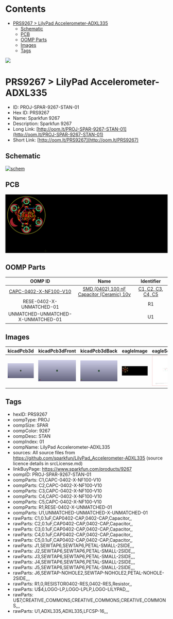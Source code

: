 



Contents
========

* [PRS9267 > LilyPad Accelerometer-ADXL335](#prs9267--lilypad-accelerometer-adxl335)
	* [Schematic](#schematic)
	* [PCB](#pcb)
	* [OOMP Parts](#oomp-parts)
	* [Images](#images)
	* [Tags](#tags)
  
![][im]
# PRS9267 > LilyPad Accelerometer-ADXL335

- ID: PROJ-SPAR-9267-STAN-01
- Hex ID: PRS9267
- Name: Sparkfun 9267
- Description: Sparkfun 9267
- Long Link: [http://oom.lt/PROJ-SPAR-9267-STAN-01](http://oom.lt/PROJ-SPAR-9267-STAN-01)
- Short Link: [http://oom.lt/PRS9267](http://oom.lt/PRS9267)

## Schematic
  
[![schem](eagleSchemImage.png)](eagleSchemImage.png)
## PCB
  
[![pcb](eagleImage.png)](eagleImage.png)
## OOMP Parts
  

|OOMP ID|Name|Identifier|
| :---: | :---: | :---: |
|[CAPC-0402-X-NF100-V10](https://github.com/oomlout/oomlout_OOMP_parts/tree/main/CAPC-0402-X-NF100-V10/)|[SMD (0402) 100 nF Capacitor (Ceramic) 10v](https://github.com/oomlout/oomlout_OOMP_parts/tree/main/CAPC-0402-X-NF100-V10/)|[C1, C2, C3, C4, C5](https://github.com/oomlout/oomlout_OOMP_parts/tree/main/CAPC-0402-X-NF100-V10/)|
|RESE-0402-X-UNMATCHED-01||R1|
|UNMATCHED-UNMATCHED-X-UNMATCHED-01||U1|

## Images
  
  

|kicadPcb3d|kicadPcb3dFront|kicadPcb3dBack|eagleImage|eagleSchemImage|
| :---: | :---: | :---: | :---: | :---: |
|[![kicadPcb3d](kicadPcb3d_140.png)](kicadPcb3d.png)|[![kicadPcb3dFront](kicadPcb3dFront_140.png)](kicadPcb3dFront.png)|[![kicadPcb3dBack](kicadPcb3dBack_140.png)](kicadPcb3dBack.png)|[![eagleImage](eagleImage_140.png)](eagleImage.png)|[![eagleSchemImage](eagleSchemImage_140.png)](eagleSchemImage.png)|

## Tags

- hexID: PRS9267
- oompType: PROJ
- oompSize: SPAR
- oompColor: 9267
- oompDesc: STAN
- oompIndex: 01
- oompName: LilyPad Accelerometer-ADXL335
- sources: All source files from https://github.com/sparkfun/LilyPad_Accelerometer-ADXL335 (source licence details in srcLicense.md)
- linkBuyPage: https://www.sparkfun.com/products/9267
- oompID: PROJ-SPAR-9267-STAN-01
- oompParts: C1,CAPC-0402-X-NF100-V10
- oompParts: C2,CAPC-0402-X-NF100-V10
- oompParts: C3,CAPC-0402-X-NF100-V10
- oompParts: C4,CAPC-0402-X-NF100-V10
- oompParts: C5,CAPC-0402-X-NF100-V10
- oompParts: R1,RESE-0402-X-UNMATCHED-01
- oompParts: U1,UNMATCHED-UNMATCHED-X-UNMATCHED-01
- rawParts: C1,0.1uF,CAP0402-CAP,0402-CAP,Capacitor,,
- rawParts: C2,0.1uF,CAP0402-CAP,0402-CAP,Capacitor,,
- rawParts: C3,0.1uF,CAP0402-CAP,0402-CAP,Capacitor,,
- rawParts: C4,0.1uF,CAP0402-CAP,0402-CAP,Capacitor,,
- rawParts: C5,0.1uF,CAP0402-CAP,0402-CAP,Capacitor,,
- rawParts: J1,SEWTAP6,SEWTAP6,PETAL-SMALL-2SIDE,,,
- rawParts: J2,SEWTAP6,SEWTAP6,PETAL-SMALL-2SIDE,,,
- rawParts: J3,SEWTAP6,SEWTAP6,PETAL-SMALL-2SIDE,,,
- rawParts: J4,SEWTAP6,SEWTAP6,PETAL-SMALL-2SIDE,,,
- rawParts: J5,SEWTAP6,SEWTAP6,PETAL-SMALL-2SIDE,,,
- rawParts: J6,SEWTAP-NOHOLE2,SEWTAP-NOHOLE2,PETAL-NOHOLE-2SIDE,,,
- rawParts: R1,0,RESISTOR0402-RES,0402-RES,Resistor,,
- rawParts: U$4,LOGO-LP,LOGO-LPLP,LOGO-LILYPAD,,,
- rawParts: U$7,CREATIVE_COMMONS,CREATIVE_COMMONS,CREATIVE_COMMONS,,,
- rawParts: U1,ADXL335,ADXL335,LFCSP-16,,,



[im]: kicadPcb3d_450.png
